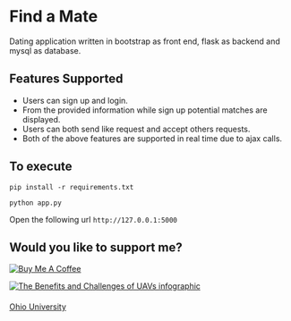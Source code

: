 # Find a Mate

Dating application written in bootstrap as front end, flask as backend and mysql as database.

## Features Supported

- Users can sign up and login.
- From the provided information while sign up potential matches are displayed.
- Users can both send like request and accept others requests.
- Both of the above features are supported in real time due to ajax calls.

## To execute

`pip install -r requirements.txt`

`python app.py`

Open the following url `http://127.0.0.1:5000`

## Would you like to support me?

<a href="https://www.buymeacoffee.com/abhinavsagar" target="_blank"><img src="https://www.buymeacoffee.com/assets/img/custom_images/black_img.png" alt="Buy Me A Coffee" style="height: auto !important;width: auto !important;" ></a>

<p style="clear:both;margin-bottom:20px;"><a href="https://onlinemasters.ohio.edu/blog/the-benefits-and-challenges-of-uavs/"><img src="https://s3.amazonaws.com/utep-uploads/wp-content/uploads/sparkle-box/2018/03/22124449/the-benefits-and-challenges-of-uavs-image.jpg" alt="The Benefits and Challenges of UAVs infographic" style="max-width:100%;" /></a></p><p style="clear:both;margin-bottom:20px;"><a href="https://onlinemasters.ohio.edu/masters-electrical-engineering/" target="_blank">Ohio University </a></p>

